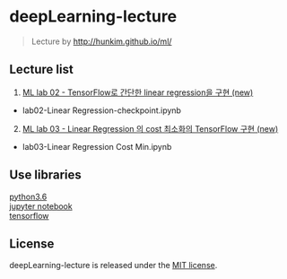 # deepLearning-lecture

> Lecture by http://hunkim.github.io/ml/

## Lecture list
1. [ML lab 02 - TensorFlow로 간단한 linear regression을 구현 (new)](https://www.youtube.com/watch?v=mQGwjrStQgg&index=5&list=PLlMkM4tgfjnLSOjrEJN31gZATbcj_MpUm)
- lab02-Linear Regression-checkpoint.ipynb
2. [ML lab 03 - Linear Regression 의 cost 최소화의 TensorFlow 구현 (new)](https://www.youtube.com/watch?v=Y0EF9VqRuEA&t=93s)
- lab03-Linear Regression Cost Min.ipynb

## Use libraries
[python3.6][1]  
[jupyter notebook][2]  
[tensorflow][3]

## License
deepLearning-lecture is released under the [MIT license](https://github.com/suitelab/deepLearning-lecture/blob/master/LICENCE).

[1]: https://www.python.org/
[2]: http://jupyter.org/
[3]: https://www.tensorflow.org/
